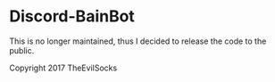 # Discord-BainBot
This is no longer maintained, thus I decided to release the code to the public.


Copyright 2017 TheEvilSocks
